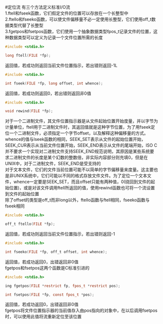 #定位流
有三个方法定义标准I/O流         
1.ftell和fseek函数，它们假定文件的位置可以存放在一个长整型中         
2.ftello和fseeko函数，可以使文件偏移量不必一定使用长整型，它们使用off_t数据类型代替了长整型         
3.fgetpos和fsetpos函数，它们使用一个抽象数据类型fpos_t记录文件的位置，这种数据类型可以定义为记录一个文件位置所需的长度           
```c
#include <stdio.h>

long ftell(FILE *fp);
```
返回值，若成功则返回当前文件位置指示，若出错则返回-1L   
```c
#include <stdio.h>

int fseek(FILE *fp, long offset, int whence);
```
返回值，若成功则返回0，若出错则返回非0值 
```c
#include <stdio.h>

void rewind(FILE *fp);
```
对于一个二进制文件，其文件位置指示器是从文件起始位置开始度量，并以字节为计量单位，ftell用于二进制文件时，其返回值就是这种字节位置，为了用fseek定位一个二进制文件，必须指定一个字节offset，以及解释这种偏移量的方式。whence的值与lseek函数的相同，SEEK_SET表示从文件的起始位置开始，SEEK_CUR表示从当前文件位置开始，SEEK_END表示从文件的尾端开始，ISO C并不要求一个实现对二进制文件支持SEEK_END规范说明，其原因是某些系统要求二进制文件的长度是某个幻数的整数倍，非实际内容部分则充填0，但是在UNIX中，对于二进制文件，SEEK_END是受支持的            
对于文本文件，它们的文件当前位置可能不以简单的字节偏移量来度量。这主要也是非UNIX系统中，它们可能以不同的格式存放文件文件。为了定位一个文本文件，whence一定要是SEEK_SET，而且offset只能有两种值，0(绕回到文件的起始位置)，或是对该文件调用ftell所返回的值，使用rewind函数也可将一个流设置到文件的起始位置           
除了offset的类型是off_t而非long以外，ftello函数与ftell相同，fseeko函数与fseek相同       
```c
#include <stdio.h>

off_t ftello(FILE *fp);
```
返回值，若成功则返回当前文件位置指示，若出错则返回-1
```c
#include <stdio.h>

int fseeko(FILE *fp, off_t offset, int whence);
```
返回值，若成功返回0，出错返回非0值        
fgetpos和fsetpos这两个函数是C标准引进的
```c
#include <stdio.h>

ing fgetpos(FILE *restrict fp, fpos_t *restrict pos);

int fsetpos(FILE *fp, const fpos_t *pos);
```
返回值，若成功返回0，出错返回非0值        
fgetpos将文件位置指示器的当前值存入由pos指向的对象中，在以后调用fsetpos时，可以使用此值将流重新定位至该位置             
     
